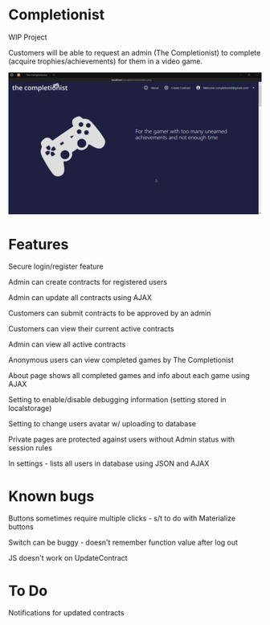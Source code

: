 # Completionist
WIP Project

Customers will be able to request an admin (The Completionist) to complete (acquire trophies/achievements) for them in a video game.

![Preview](https://github.com/chloechantelle/completionist/blob/master/preview.gif "Preview")

# Features

Secure login/register feature

Admin can create contracts for registered users

Admin can update all contracts using AJAX

Customers can submit contracts to be approved by an admin

Customers can view their current active contracts

Admin can view all active contracts

Anonymous users can view completed games by The Completionist

About page shows all completed games and info about each game using AJAX

Setting to enable/disable debugging information (setting stored in localstorage)

Setting to change users avatar w/ uploading to database

Private pages are protected against users without Admin status with session rules

In settings - lists all users in database using JSON and AJAX

# Known bugs

Buttons sometimes require multiple clicks - s/t to do with Materialize buttons

Switch can be buggy - doesn't remember function value after log out

JS doesn't work on UpdateContract

# To Do

Notifications for updated contracts